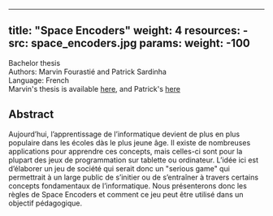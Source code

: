 ---
title: "Space Encoders"
weight: 4
resources:
    - src: space_encoders.jpg
      params:
          weight: -100
---

Bachelor thesis  
Authors: Marvin Fourastié and Patrick Sardinha  
Language: French  
Marvin's thesis is available [here](/team-smv/projects/Marvin_BSc_rapport.pdf), and Patrick's [here](/team-smv/projects/Patrick_Sardinha_Projet_Bachelor.pdf)

## Abstract

Aujourd’hui, l’apprentissage de l’informatique devient de plus en plus populaire dans les  écoles dàs le plus jeune âge. 
Il existe de nombreuses applications pour apprendre ces concepts, mais celles-ci sont pour la plupart des jeux de programmation sur tablette ou ordinateur. 
L’idée ici est d’élaborer un jeu de société qui serait donc un "serious game" qui permettrait à un large public de s’initier ou de s’entraîner à travers certains concepts fondamentaux de l’informatique. 
Nous présenterons donc les règles de Space Encoders et comment ce jeu peut être utilisé dans un objectif pédagogique.
